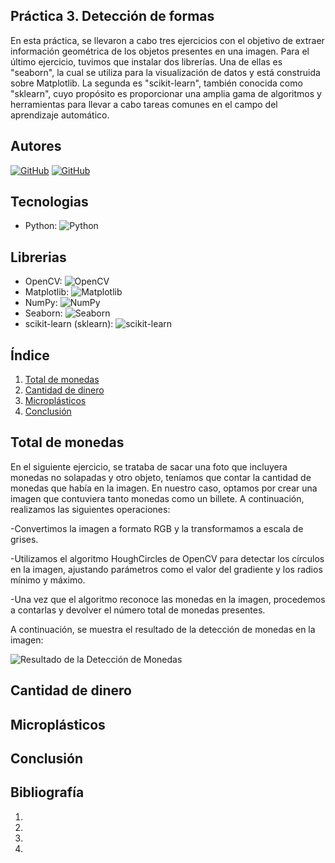 ## Práctica 3. Detección de formas

En esta práctica, se llevaron a cabo tres ejercicios con el objetivo de extraer información geométrica de los objetos presentes en una imagen. Para el último ejercicio, tuvimos que instalar dos librerías. Una de ellas es "seaborn", la cual se utiliza para la visualización de datos y está construida sobre Matplotlib. La segunda es "scikit-learn", también conocida como "sklearn", cuyo propósito es proporcionar una amplia gama de algoritmos y herramientas para llevar a cabo tareas comunes en el campo del aprendizaje automático.

## Autores
[![GitHub](https://img.shields.io/badge/GitHub-Ana%20del%20Carmen%20Santana%20Ojeda-red?style=flat-square&logo=github)](https://github.com/AnaSantana016)
[![GitHub](https://img.shields.io/badge/GitHub-Pablo%20Santana-blue?style=flat-square&logo=github)](https://github.com/pablosanttanaa)

## Tecnologias
  -  Python: ![Python](https://img.shields.io/badge/Python-3.x-blue?style=flat-square&logo=python)

## Librerias 
  - OpenCV: ![OpenCV](https://img.shields.io/badge/OpenCV-Latest-brightgreen?style=flat-square&logo=opencv)
  - Matplotlib: ![Matplotlib](https://img.shields.io/badge/Matplotlib-Latest-yellow?style=flat-square&logo=matplotlib)
  - NumPy: ![NumPy](https://img.shields.io/badge/NumPy-Latest-blueviolet?style=flat-square&logo=numpy)
  - Seaborn: ![Seaborn](https://img.shields.io/badge/Seaborn-Latest-orange?style=flat-square&logo=seaborn)
  - scikit-learn (sklearn): ![scikit-learn](https://img.shields.io/badge/scikit--learn-Latest-blue?style=flat-square&logo=scikit-learn)


## Índice

1. [Total de monedas](#total-de-monedas)
2. [Cantidad de dinero](#cantidad-de-dinero)
3. [Microplásticos](#microplásticos)
4. [Conclusión](#conclusión)

## Total de monedas

En el siguiente ejercicio, se trataba de sacar una foto que incluyera monedas no solapadas y otro objeto, teníamos que contar la cantidad de monedas que había en la imagen. En nuestro caso, optamos por crear una imagen que contuviera tanto monedas como un billete. A continuación, realizamos las siguientes operaciones:

-Convertimos la imagen a formato RGB y la transformamos a escala de grises.

-Utilizamos el algoritmo HoughCircles de OpenCV para detectar los círculos en la imagen, ajustando parámetros como el valor del gradiente y los radios mínimo y máximo.

-Una vez que el algoritmo reconoce las monedas en la imagen, procedemos a contarlas y devolver el número total de monedas presentes.

A continuación, se muestra el resultado de la detección de monedas en la imagen:

![Resultado de la Detección de Monedas](total_de_monedas.png)

## Cantidad de dinero



## Microplásticos



## Conclusión



## Bibliografía

1. []()
2. []()
3. []()
4. []()
